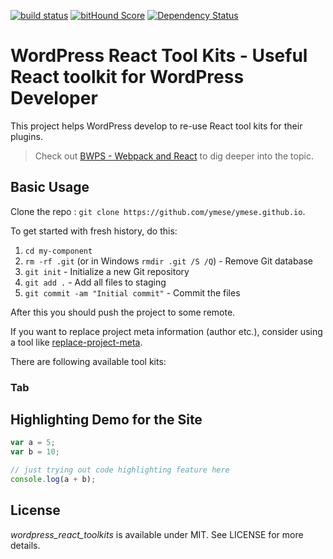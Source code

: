 [![build status](https://secure.travis-ci.org/survivejs/react-component-boilerplate.svg)](http://travis-ci.org/survivejs/react-component-boilerplate) [![bitHound Score](https://www.bithound.io/github/survivejs/react-component-boilerplate/badges/score.svg)](https://www.bithound.io/github/survivejs/react-component-boilerplate) [![Dependency Status](https://david-dm.org/survivejs/react-component-boilerplate.svg)](https://david-dm.org/survivejs/react-component-boilerplate)

# WordPress React Tool Kits - Useful React toolkit for WordPress Developer

This project helps WordPress develop to re-use React tool kits for their plugins.

> Check out [BWPS - Webpack and React](http://bwps.com/) to dig deeper into the topic.

## Basic Usage

Clone the repo : `git clone https://github.com/ymese/ymese.github.io`.

To get started with fresh history, do this:

1. `cd my-component`
2. `rm -rf .git` (or in Windows `rmdir .git /S /Q`) - Remove Git database
3. `git init` - Initialize a new Git repository
4. `git add .` - Add all files to staging
5. `git commit -am "Initial commit"` - Commit the files

After this you should push the project to some remote.

If you want to replace project meta information (author etc.), consider using a tool like [replace-project-meta](https://www.npmjs.com/package/replace-project-meta).

There are following available tool kits:

### Tab

## Highlighting Demo for the Site

```js
var a = 5;
var b = 10;

// just trying out code highlighting feature here
console.log(a + b);
```

## License

*wordpress_react_toolkits* is available under MIT. See LICENSE for more details.

